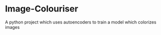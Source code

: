 # Image-Colouriser
A python project which uses autoencoders to train a model which colorizes images
